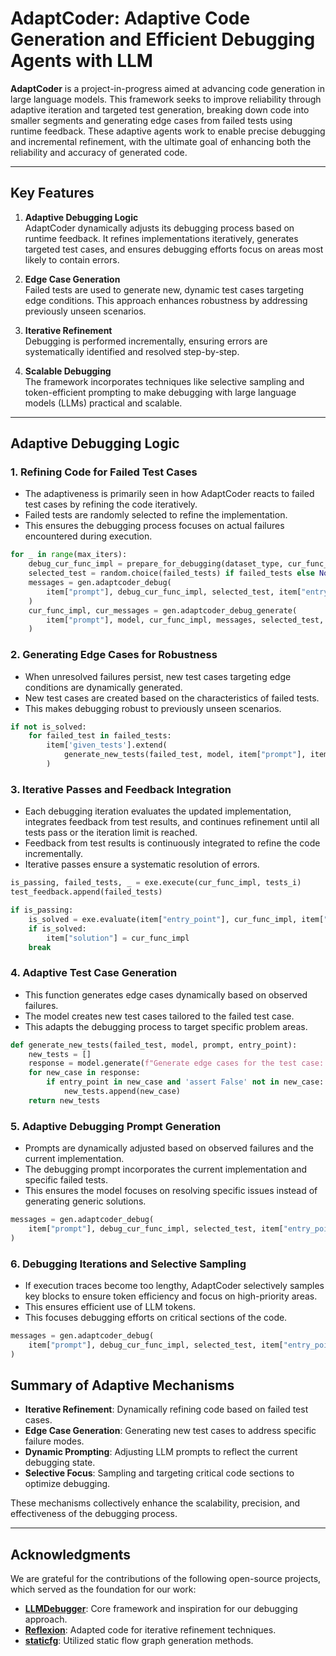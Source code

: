 # AdaptCoder: Adaptive Code Generation and Efficient Debugging Agents with LLM

**AdaptCoder** is a project-in-progress aimed at advancing code generation in large language models. This framework seeks to improve reliability through adaptive iteration and targeted test generation, breaking down code into smaller segments and generating edge cases from failed tests using runtime feedback. These adaptive agents work to enable precise debugging and incremental refinement, with the ultimate goal of enhancing both the reliability and accuracy of generated code.

---

## Key Features

1. **Adaptive Debugging Logic**  
   AdaptCoder dynamically adjusts its debugging process based on runtime feedback. It refines implementations iteratively, generates targeted test cases, and ensures debugging efforts focus on areas most likely to contain errors.

2. **Edge Case Generation**  
   Failed tests are used to generate new, dynamic test cases targeting edge conditions. This approach enhances robustness by addressing previously unseen scenarios.

3. **Iterative Refinement**  
   Debugging is performed incrementally, ensuring errors are systematically identified and resolved step-by-step.

4. **Scalable Debugging**  
   The framework incorporates techniques like selective sampling and token-efficient prompting to make debugging with large language models (LLMs) practical and scalable.

---

## Adaptive Debugging Logic

### 1. Refining Code for Failed Test Cases
- The adaptiveness is primarily seen in how AdaptCoder reacts to failed test cases by refining the code iteratively.
- Failed tests are randomly selected to refine the implementation.
- This ensures the debugging process focuses on actual failures encountered during execution.

```python
for _ in range(max_iters):
    debug_cur_func_impl = prepare_for_debugging(dataset_type, cur_func_impl, item)
    selected_test = random.choice(failed_tests) if failed_tests else None
    messages = gen.adaptcoder_debug(
        item["prompt"], debug_cur_func_impl, selected_test, item["entry_point"], model, "", dataset_type, level
    )
    cur_func_impl, cur_messages = gen.adaptcoder_debug_generate(
        item["prompt"], model, cur_func_impl, messages, selected_test, dataset_type
    )
```


### 2. Generating Edge Cases for Robustness
- When unresolved failures persist, new test cases targeting edge conditions are dynamically generated.
- New test cases are created based on the characteristics of failed tests.
- This makes debugging robust to previously unseen scenarios.

```python
if not is_solved:
    for failed_test in failed_tests:
        item['given_tests'].extend(
            generate_new_tests(failed_test, model, item["prompt"], item["entry_point"])
        )
```
### 3. Iterative Passes and Feedback Integration
- Each debugging iteration evaluates the updated implementation, integrates feedback from test results, and continues refinement until all tests pass or the iteration limit is reached.
- Feedback from test results is continuously integrated to refine the code incrementally.
- Iterative passes ensure a systematic resolution of errors.

```python
is_passing, failed_tests, _ = exe.execute(cur_func_impl, tests_i)
test_feedback.append(failed_tests)

if is_passing:
    is_solved = exe.evaluate(item["entry_point"], cur_func_impl, item["test"], timeout=10)
    if is_solved:
        item["solution"] = cur_func_impl
    break
```

### 4. Adaptive Test Case Generation
- This function generates edge cases dynamically based on observed failures.
- The model creates new test cases tailored to the failed test case.
- This adapts the debugging process to target specific problem areas.

```python
def generate_new_tests(failed_test, model, prompt, entry_point):
    new_tests = []
    response = model.generate(f"Generate edge cases for the test case: {failed_test}")
    for new_case in response:
        if entry_point in new_case and 'assert False' not in new_case:
            new_tests.append(new_case)
    return new_tests
```

### 5. Adaptive Debugging Prompt Generation
- Prompts are dynamically adjusted based on observed failures and the current implementation.
- The debugging prompt incorporates the current implementation and specific failed tests.
- This ensures the model focuses on resolving specific issues instead of generating generic solutions.

```python
messages = gen.adaptcoder_debug(
    item["prompt"], debug_cur_func_impl, selected_test, item["entry_point"], model, "", dataset_type, level
)
```

### 6. Debugging Iterations and Selective Sampling
- If execution traces become too lengthy, AdaptCoder selectively samples key blocks to ensure token efficiency and focus on high-priority areas.
- This ensures efficient use of LLM tokens.
- This focuses debugging efforts on critical sections of the code.
```python
messages = gen.adaptcoder_debug(
    item["prompt"], debug_cur_func_impl, selected_test, item["entry_point"], model, "", dataset_type, level
)
```

## Summary of Adaptive Mechanisms

- **Iterative Refinement**: Dynamically refining code based on failed test cases.
- **Edge Case Generation**: Generating new test cases to address specific failure modes.
- **Dynamic Prompting**: Adjusting LLM prompts to reflect the current debugging state.
- **Selective Focus**: Sampling and targeting critical code sections to optimize debugging.

These mechanisms collectively enhance the scalability, precision, and effectiveness of the debugging process.

---

## Acknowledgments

We are grateful for the contributions of the following open-source projects, which served as the foundation for our work:

- **[LLMDebugger](https://github.com/FloridSleeves/LLMDebugger)**: Core framework and inspiration for our debugging approach.
- **[Reflexion](https://github.com/noahshinn024/reflexion)**: Adapted code for iterative refinement techniques.
- **[staticfg](https://github.com/coetaur0/staticfg)**: Utilized static flow graph generation methods.
